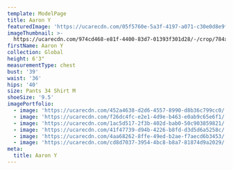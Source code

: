 ```yaml
---
template: ModelPage
title: Aaron Y
featuredImage: 'https://ucarecdn.com/05f5760e-5a3f-4197-a071-c30e0d8e9fd6/'
imageThumbnail: >-
  https://ucarecdn.com/974cd468-e81f-4400-83d7-01393f301d28/-/crop/784x1070/888,47/-/preview/
firstName: Aaron Y
collection: Global
height: 6'3"
measurementType: chest
bust: '39'
waist: '36'
hips: '40'
size: Pants 34 Shirt M
shoeSize: '9.5'
imagePortfolio:
  - image: 'https://ucarecdn.com/452a4638-d2d6-4557-8990-d8b36c799cc0/'
  - image: 'https://ucarecdn.com/f26dc4fc-e2e1-4d9e-b463-e0ab9c65e6f1/'
  - image: 'https://ucarecdn.com/1ac5d517-2f3b-402d-bab0-50c903859821/'
  - image: 'https://ucarecdn.com/41f47739-d94b-4226-b8fd-d3d5d6a5258c/'
  - image: 'https://ucarecdn.com/4aa68262-8ffe-49ed-b2ae-f7aecd6b3453/'
  - image: 'https://ucarecdn.com/cd8d7037-3954-4bc8-b8a7-81874d9a2029/'
meta:
  title: Aaron Y
---
```


